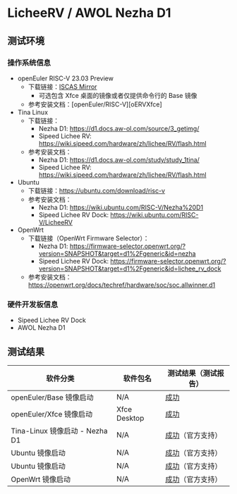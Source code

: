 # LicheeRV / AWOL Nezha D1

## 测试环境

### 操作系统信息

- openEuler RISC-V 23.03 Preview
  - 下载链接：[ISCAS Mirror][oERVDL]
    - 可选包含 Xfce 桌面的镜像或者仅提供命令行的 Base 镜像
  - 参考安装文档：[openEuler/RISC-V][oERVXfce]
- Tina Linux
  - 下载链接：
    - Nezha D1: https://d1.docs.aw-ol.com/source/3_getimg/
    - Sipeed Lichee RV: https://wiki.sipeed.com/hardware/zh/lichee/RV/flash.html
  - 参考安装文档：
    - Nezha D1: https://d1.docs.aw-ol.com/study/study_1tina/
    - Sipeed Lichee RV: https://wiki.sipeed.com/hardware/zh/lichee/RV/flash.html
- Ubuntu
  - 下载链接：https://ubuntu.com/download/risc-v
  - 参考安装文档：
    - Nezha D1: https://wiki.ubuntu.com/RISC-V/Nezha%20D1
    - Sipeed Lichee RV Dock: https://wiki.ubuntu.com/RISC-V/LicheeRV
- OpenWrt
  - 下载链接（OpenWrt Firmware Selector）：
    - Nezha D1: https://firmware-selector.openwrt.org/?version=SNAPSHOT&target=d1%2Fgeneric&id=nezha
    - Sipeed Lichee RV Dock: https://firmware-selector.openwrt.org/?version=SNAPSHOT&target=d1%2Fgeneric&id=lichee_rv_dock
  - 参考安装文档：https://openwrt.org/docs/techref/hardware/soc/soc.allwinner.d1

### 硬件开发板信息

- Sipeed Lichee RV Dock
- AWOL Nezha D1

## 测试结果

| 软件分类                       | 软件包名     | 测试结果（测试报告）          |
|----------------------------|--------------|---------------------------|
| openEuler/Base 镜像启动        | N/A          | [成功][oERV]                |
| openEuler/Xfce 镜像启动        | Xfce Desktop | [成功][oERV]                |
| Tina-Linux 镜像启动 - Nezha D1 | N/A          | [成功][TinaNezha]（官方支持） |
| Ubuntu 镜像启动                | N/A          | [成功][Ubuntu]（官方支持）    |
| Ubuntu 镜像启动                | N/A          | [成功][Ubuntu]（官方支持）    |
| OpenWrt 镜像启动               | N/A          | [成功][OpenWrt]（官方支持）   |

[oERVDL]: https://mirror.iscas.ac.cn/openeuler-sig-riscv/openEuler-RISC-V/preview/openEuler-23.03-V1-riscv64/D1/
[oERV]: ./openEuler/README.md
[TinaNezha]: https://d1.docs.aw-ol.com/study/study_1tina/
[Ubuntu]: ./Ubuntu/README.md
[OpenWrt]: ./OpenWrt/README.md
